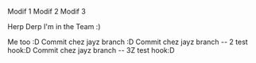 Modif 1
Modif 2
Modif 3

Herp Derp I'm in the Team :)

Me too :D
Commit chez jayz branch :D
Commit chez jayz branch -- 2 test hook:D
Commit chez jayz branch -- 3Z test hook:D